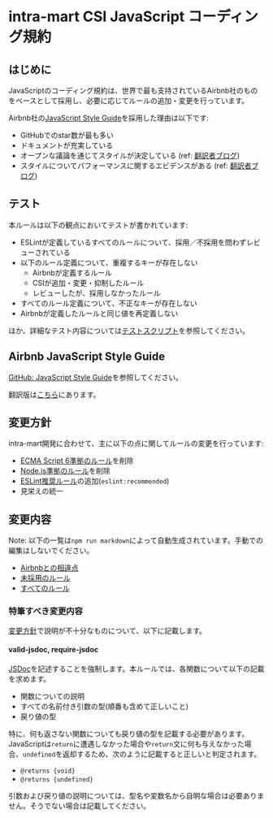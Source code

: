 # intra-mart CSI JavaScript コーディング規約

## はじめに

JavaScriptのコーディング規約は、世界で最も支持されているAirbnb社のものをベースとして採用し、必要に応じてルールの追加・変更を行っています。

Airbnb社の[JavaScript Style Guide](https://github.com/airbnb/javascript)を採用した理由は以下です:

* GitHubでのstar数が最も多い
* ドキュメントが充実している
* オープンな議論を通じてスタイルが決定している (ref: [翻訳者ブログ](http://blog.mitsuruog.info/2013/02/airbnb-javascript.html))
* スタイルについてパフォーマンスに関するエビデンスがある (ref: [翻訳者ブログ](http://blog.mitsuruog.info/2013/02/airbnb-javascript.html))

## テスト

本ルールは以下の観点においてテストが書かれています:

* ESLintが定義しているすべてのルールについて、採用／不採用を問わずレビューされている
* 以下のルール定義について、重複するキーが存在しない
  * Airbnbが定義するルール
  * CSIが追加・変更・抑制したルール
  * レビューしたが、採用しなかったルール
* すべてのルール定義について、不正なキーが存在しない
* Airbnbが定義したルールと同じ値を再定義しない

ほか、詳細なテスト内容については[テストスクリプト](../test/check-rule.js)を参照してください。

## Airbnb JavaScript Style Guide

[GitHub: JavaScript Style Guide](https://github.com/airbnb/javascript)を参照してください。

翻訳版は[こちら](http://mitsuruog.github.io/javacript-style-guide/)にあります。

## 変更方針

intra-mart開発に合わせて、主に以下の点に関してルールの変更を行っています:

* [ECMA Script 6準拠のルール](http://eslint.org/docs/rules/#ecmascript-6)を削除
* [Node.js準拠のルール](http://eslint.org/docs/rules/#nodejs-and-commonjs)を削除
* [ESLint推奨ルール](http://eslint.org/docs/rules)の追加(`eslint:recommended`)
* 見栄えの統一

## 変更内容

Note: 以下の一覧は`npm run markdown`によって自動生成されています。手動での編集はしないでください。

* [Airbnbとの相違点](./diff.md)
* [未採用のルール](./exclude.md)
* [すべてのルール](./all-rules.md)

### 特筆すべき変更内容

[変更方針](#変更方針)で説明が不十分なものについて、以下に記載します。

#### valid-jsdoc, require-jsdoc

[JSDoc](http://usejsdoc.org/)を記述することを強制します。本ルールでは、各関数について以下の記載を求めます。

* 関数についての説明
* すべての名前付き引数の型(順番も含めて正しいこと)
* 戻り値の型

特に、何も返さない関数についても戻り値の型を記載する必要があります。JavaScriptは`return`に遭遇しなかった場合や`return`文に何も与えなかった場合、`undefined`を返却するため、次のように記載すると正しいと判定されます。

* `@returns {void}`
* `@returns {undefined}`

引数および戻り値の説明については、型名や変数名から自明な場合は必要ありません。そうでない場合は記載してください。
